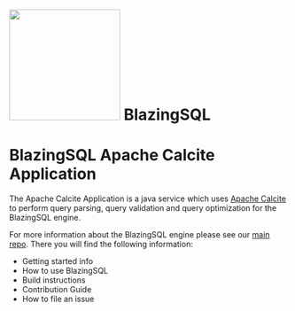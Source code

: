 # <div align="left"><img src="img/blazingSQL.png" width="200px"/>&nbsp;BlazingSQL</div>

# BlazingSQL Apache Calcite Application

The Apache Calcite Application is a java service which uses [Apache Calcite](https://calcite.apache.org/) to perform query parsing, query validation and query optimization for the BlazingSQL engine.

For more information about the BlazingSQL engine please see our [main repo](https://github.com/BlazingDB/pyBlazing). There you will find the following information:
- Getting started info
- How to use BlazingSQL
- Build instructions
- Contribution Guide
- How to file an issue
